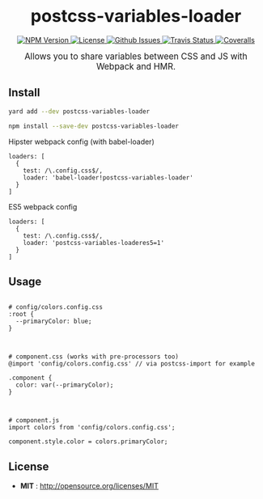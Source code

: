 <big><h1 align="center">postcss-variables-loader</h1></big>

<p align="center">
  <a href="https://npmjs.org/package/postcss-variables-loader">
    <img src="https://img.shields.io/npm/v/postcss-variables-loader.svg" alt="NPM Version">
  </a>

  <a href="http://opensource.org/licenses/MIT">
    <img src="https://img.shields.io/npm/l/postcss-variables-loader.svg" alt="License">
  </a>

  <a href="https://github.com/Coobaha/postcss-variables-loader/issues">
    <img src="https://img.shields.io/github/issues/Coobaha/postcss-variables-loader.svg" alt="Github Issues">
  </a>

  
  <a href="https://travis-ci.org/Coobaha/postcss-variables-loader">
    <img src="https://img.shields.io/travis/Coobaha/postcss-variables-loader.svg" alt="Travis Status">
  </a>
  

  
  <a href="https://coveralls.io/github/Coobaha/postcss-variables-loader">
    <img src="https://img.shields.io/coveralls/Coobaha/postcss-variables-loader.svg" alt="Coveralls">
  </a>
  
  
</p>

<p align="center"><big>
Allows you to share variables between CSS and JS with Webpack and HMR.
</big></p>

## Install

```sh
yard add --dev postcss-variables-loader
```

```sh
npm install --save-dev postcss-variables-loader
```


Hipster webpack config (with babel-loader)
```
loaders: [
  {
    test: /\.config.css$/,
    loader: 'babel-loader!postcss-variables-loader'
  }
]
```

ES5 webpack config
```
loaders: [
  {
    test: /\.config.css$/,
    loader: 'postcss-variables-loaderes5=1'
  }
]
```
## Usage

```

# config/colors.config.css
:root {
  --primaryColor: blue;
}



# component.css (works with pre-processors too)
@import 'config/colors.config.css' // via postcss-import for example

.component {
  color: var(--primaryColor);
}



# component.js
import colors from 'config/colors.config.css';

component.style.color = colors.primaryColor;
```

## License

- **MIT** : http://opensource.org/licenses/MIT
